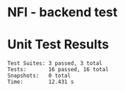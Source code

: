# NFI - backend test

# Unit Test Results

```
Test Suites: 3 passed, 3 total
Tests:       16 passed, 16 total
Snapshots:   0 total
Time:        12.431 s
```